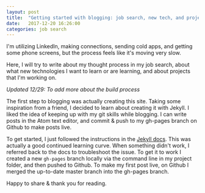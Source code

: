 ```yaml
---
layout: post
title:  "Getting started with blogging: job search, new tech, and projects"
date:   2017-12-20 16:26:00
categories: job search
---
```


I'm utilizing LinkedIn, making connections, sending cold apps, and getting some phone screens, but the process feels like it's moving very slow.

Here, I will try to write about my thought process in my job search,
about what new technologies I want to learn or are learning, and about projects that I'm working on.

*Updated 12/29: To add more about the build process*

The first step to blogging was actually creating this site. Taking some inspiration from a friend, I decided to learn about creating it with Jekyll. I liked the idea of keeping up with my git skills while blogging. I can write posts in the Atom text editor, and commit & push to my gh-pages branch on Github to make posts live.

To get started, I just followed the instructions in the [Jekyll docs][jekyll-docs]. This was actually a good continued learning curve. When something didn't work, I referred back to the docs to troubleshoot the issue. To get it to work I created a new `gh-pages` branch locally via the command line in my project folder, and then pushed to Github. To make my first post live, on Github I merged the up-to-date master branch into the gh-pages branch.

Happy to share & thank you for reading.

[jekyll-docs]: https://jekyllrb.com/docs/home/
